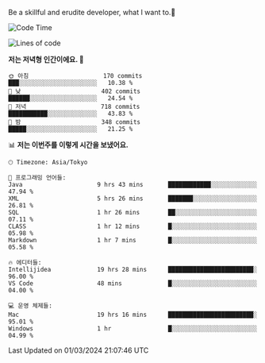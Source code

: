 Be a skillful and erudite developer, what I want to.👶

<!--START_SECTION:waka-->
![Code Time](http://img.shields.io/badge/Code%20Time-464%20hrs%2022%20mins-blue)

![Lines of code](https://img.shields.io/badge/%EC%A0%80%EB%8A%94%20%EC%97%AC%ED%83%9C%EA%B9%8C%EC%A7%80%20-778.7%20thousand%20%EC%A4%84%EC%9D%98%20%EC%BD%94%EB%93%9C%EB%A5%BC%20%EC%9E%91%EC%84%B1%ED%96%88%EC%96%B4%EC%9A%94.-blue)

**저는 저녁형 인간이에요. 🦉** 

```text
🌞 아침                     170 commits         ███░░░░░░░░░░░░░░░░░░░░░░   10.38 % 
🌆 낮　                     402 commits         ██████░░░░░░░░░░░░░░░░░░░   24.54 % 
🌃 저녁                     718 commits         ███████████░░░░░░░░░░░░░░   43.83 % 
🌙 밤　                     348 commits         █████░░░░░░░░░░░░░░░░░░░░   21.25 % 
```


📊 **저는 이번주를 이렇게 시간을 보냈어요.** 

```text
🕑︎ Timezone: Asia/Tokyo

💬 프로그래밍 언어들: 
Java                     9 hrs 43 mins       ████████████░░░░░░░░░░░░░   47.94 % 
XML                      5 hrs 26 mins       ███████░░░░░░░░░░░░░░░░░░   26.81 % 
SQL                      1 hr 26 mins        ██░░░░░░░░░░░░░░░░░░░░░░░   07.11 % 
CLASS                    1 hr 12 mins        █░░░░░░░░░░░░░░░░░░░░░░░░   05.98 % 
Markdown                 1 hr 7 mins         █░░░░░░░░░░░░░░░░░░░░░░░░   05.58 % 

🔥 에디터들: 
Intellijidea             19 hrs 28 mins      ████████████████████████░   96.00 % 
VS Code                  48 mins             █░░░░░░░░░░░░░░░░░░░░░░░░   04.00 % 

💻 운영 체제들: 
Mac                      19 hrs 16 mins      ████████████████████████░   95.01 % 
Windows                  1 hr                █░░░░░░░░░░░░░░░░░░░░░░░░   04.99 % 
```


 Last Updated on 01/03/2024 21:07:46 UTC
<!--END_SECTION:waka-->
